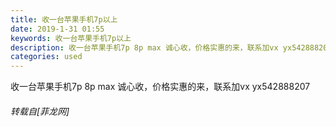 ```yaml
---
title: 收一台苹果手机7p以上
date: 2019-1-31 01:55
keywords: 收一台苹果手机7p以上
description: 收一台苹果手机7p 8p max 诚心收，价格实惠的来，联系加vx yx542888207
categories: used
---
```

<td class="t_f" id="postmessage_2860977">

收一台苹果手机7p 8p max 诚心收，价格实惠的来，联系加vx yx542888207</td>
###### 转载自[菲龙网]